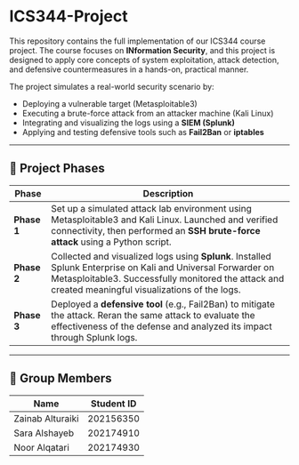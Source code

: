 # ICS344-Project
This repository contains the full implementation of our ICS344 course project. The course focuses on **INformation Security**, and this project is designed to apply core concepts of system exploitation, attack detection, and defensive countermeasures in a hands-on, practical manner.

The project simulates a real-world security scenario by:
- Deploying a vulnerable target (Metasploitable3)
- Executing a brute-force attack from an attacker machine (Kali Linux)
- Integrating and visualizing the logs using a **SIEM (Splunk)**
- Applying and testing defensive tools such as **Fail2Ban** or **iptables**

---

## 📌 Project Phases

| Phase     | Description |
|-----------|-------------|
| **Phase 1**   | Set up a simulated attack lab environment using Metasploitable3 and Kali Linux. Launched and verified connectivity, then performed an **SSH brute-force attack** using a Python script. |
| **Phase 2**   | Collected and visualized logs using **Splunk**. Installed Splunk Enterprise on Kali and Universal Forwarder on Metasploitable3. Successfully monitored the attack and created meaningful visualizations of the logs. |
| **Phase 3**   | Deployed a **defensive tool** (e.g., Fail2Ban) to mitigate the attack. Reran the same attack to evaluate the effectiveness of the defense and analyzed its impact through Splunk logs. |

---

## 👥 Group Members

| Name              | Student ID   |
|-------------------|--------------|
| Zainab Alturaiki  | 202156350    |
| Sara Alshayeb     | 202174910    |
| Noor Alqatari     | 202174930    |
